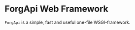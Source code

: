 ForgApi Web Framework
====================

`ForgApi` is a simple, fast and useful one-file WSGI-framework. 
